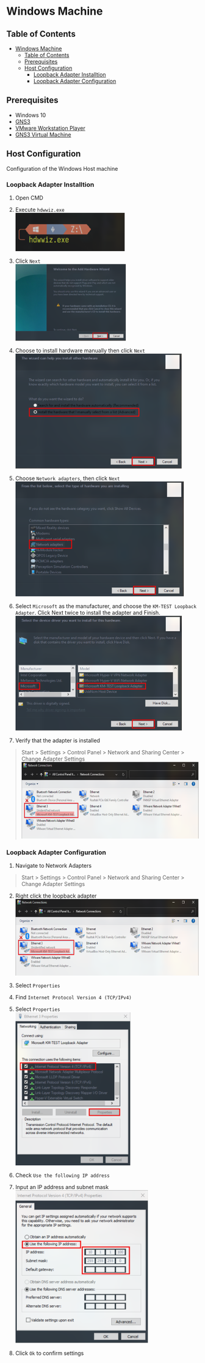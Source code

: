 # Windows Machine
## Table of Contents
- [Windows Machine](#windows-machine)
  - [Table of Contents](#table-of-contents)
  - [Prerequisites](#prerequisites)
  - [Host Configuration](#host-configuration)
    - [Loopback Adapter Installtion](#loopback-adapter-installtion)
    - [Loopback Adapter Configuration](#loopback-adapter-configuration)


## Prerequisites
- Windows 10
- [GNS3](https://gns3.com/software/download)
- [VMware Workstation Player](https://www.vmware.com/products/workstation-player.html)
- [GNS3 Virtual Machine](https://gns3.com/software/download-vm)

## Host Configuration
Configuration of the Windows Host machine
### Loopback Adapter Installtion
1. Open CMD
2. Execute `hdwwiz.exe`
<br><img src='../.images/windows-hdwwiz-0.png' height="100"><br>

3. Click `Next`
<br><img src='../.images/windows-hdwwiz-1.png' height="200"><br>

4. Choose to install hardware manually then click `Next`
<br><img src='../.images/windows-hdwwiz-2.png' height="300"><br>

5. Choose `Network adapters`, then click `Next`
<br><img src='../.images/windows-hdwwiz-3.png' height="300"><br>

6. Select `Microsoft` as the manufacturer, and choose the `KM-TEST Loopback Adapter`. Click Next twice to install the adapter and Finish.
<br><img src='../.images/windows-hdwwiz-4.png' height="300"><br>

7. Verify that the adapter is installed
>Start > Settings > Control Panel > Network and Sharing Center > Change Adapter Settings
<br><img src='../.images/windows-hdwwiz-5.png' height="200"><br>

### Loopback Adapter Configuration
1. Navigate to Network Adapters
>Start > Settings > Control Panel > Network and Sharing Center > Change Adapter Settings
2. Right click the loopback adapter
<br><img src='../.images/windows-hdwwiz-5.png' height="200"><br>

3. Select `Properties`
4. Find `Internet Protocol Version 4 (TCP/IPv4)`
5. Select `Properties`
<br><img src='../.images/windows-adapter-0.png' height="400"><br>

6. Check `Use the following IP address`
7. Input an IP address and subnet mask
<br><img src='../.images/windows-adapter-1.png' height="400"><br>

8. Click `Ok` to confirm settings

